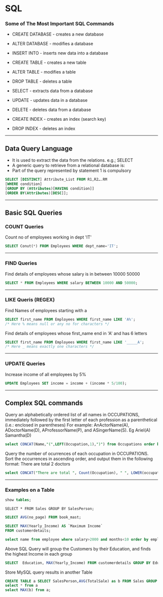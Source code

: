 # SQL

### Some of The Most Important SQL Commands
* CREATE DATABASE - creates a new database
* ALTER DATABASE - modifies a database
* INSERT INTO - inserts new data into a database

* CREATE TABLE - creates a new table
* ALTER TABLE - modifies a table
* DROP TABLE - deletes a table

* SELECT - extracts data from a database
* UPDATE - updates data in a database
* DELETE - deletes data from a database

* CREATE INDEX - creates an index (search key)
* DROP INDEX - deletes an index

---
## Data Query Language
* It is used to extract the data from the relations. e.g.; SELECT
* A generic query to retrieve from a relational database is:
* Part of the query represented by statement 1 is compulsory

``` sql
SELECT [DISTINCT] Attribute_List FROM R1,R2….RM
[WHERE condition]
[GROUP BY (Attributes)[HAVING condition]]
[ORDER BY(Attributes)[DESC]];
```
---
## Basic SQL Queries

### COUNT Queries

Count no of employees working in dept 'IT'
```sql
SELECT Conut(*) FROM Employees WHERE dept_name='IT';
```

---
### FIND Queries

Find details of employees whose salary is in between 10000 50000
```sql
SELECT * FROM Employees WHERE salary BETWEEN 10000 AND 50000;
```
---
### LIKE Queris (REGEX)

Find Names of employees starting with a
```sql
SELECT first_name FROM Employees WHERE first_name LIKE 'A%';
/* Here % means null or any no for characters */
```

Find details of employees whose first_name end in 'A' and has 6 letters
```sql
SELECT first_name FROM Employees WHERE first_name LIKE '_____A';
/* Here _ means exactly one characters */
```
---
### UPDATE Queries

Increase income of all employees by 5%
```sql
UPDATE Employees SET income = income + (income * 5/100);
```

---
## Complex SQL commands
Query an alphabetically ordered list of all names in OCCUPATIONS, immediately followed by the first letter of each profession as a parenthetical (i.e.: enclosed in parentheses)
For example: AnActorName(A), ADoctorName(D), AProfessorName(P), and ASingerName(S). Eg Ariel(A) Samantha(D)
```sql
select CONCAT(Name,"(",LEFT(Occupation,1),")") from Occupations order by name;
```

Query the number of ocurrences of each occupation in OCCUPATIONS. Sort the occurrences in ascending order, and output them in the following format: There are total 2 doctors
```sql
select CONCAT("There are total ", Count(Occupation), " ", LOWER(occupation), "s.") from Occupations Group by Occupation order by  Count(Occupation)
```

---
### Examples on a Table

```sql
show tables;
```
```
SELECT * FROM Sales GROUP BY SalesPerson;
```

```sql
SELECT AVG(no_page) FROM book_mast;
```

```sql
SELECT MAX(Yearly_Income) AS `Maximum Income`
FROM customerdetails;
```
```sql
select name from employee where salary>2000 and months<10 order by employee_id;
```

Above SQL Query will group the Customers by their Education, and finds the highest Income in each group
```sql
SELECT  Education, MAX(Yearly_Income) FROM customerdetails GROUP BY Education;
```

Store MySQL query results in another Table
```sql
CREATE TABLE a SELECT SalesPerson,AVG(TotalSale) as b FROM Sales GROUP BY SalesPerson;
select * from a
select MAX(b) from a;
```
